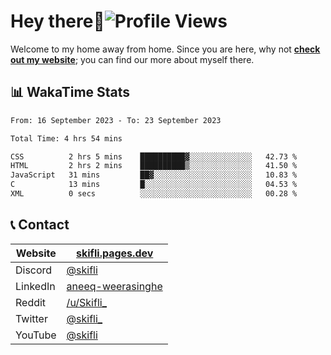 # Hey there:wave:![Profile Views](https://komarev.com/ghpvc/?username=skifli)

Welcome to my home away from home. Since you are here, why not [**check out my website**](https://skifli.pages.dev); you can find our more about myself there.

## 📊 WakaTime Stats

<!--START_SECTION:waka-->

```txt
From: 16 September 2023 - To: 23 September 2023

Total Time: 4 hrs 54 mins

CSS          2 hrs 5 mins    ██████████▓░░░░░░░░░░░░░░   42.73 %
HTML         2 hrs 2 mins    ██████████▒░░░░░░░░░░░░░░   41.50 %
JavaScript   31 mins         ██▓░░░░░░░░░░░░░░░░░░░░░░   10.83 %
C            13 mins         █░░░░░░░░░░░░░░░░░░░░░░░░   04.53 %
XML          0 secs          ░░░░░░░░░░░░░░░░░░░░░░░░░   00.28 %
```

<!--END_SECTION:waka-->

## 📞 Contact

| Website  | [skifli.pages.dev](https://skifli.pages.dev)                       |
|----------|--------------------------------------------------------------------|
| Discord  | [@skifli](https://discord.com/users/1072069875993956372)           |
| LinkedIn | [aneeq-weerasinghe](https://www.linkedin.com/in/aneeq-weerasinghe) |
| Reddit   | [/u/Skifli_](https://www.reddit.com/user/skifli_)                  |
| Twitter  | [@skifli_](https://twitter.com/@skifli_)                           |
| YouTube  | [@skifli](https://www.youtube.com/channel/@skifli)                 |
